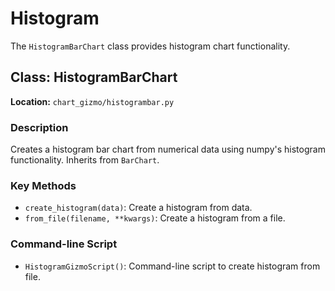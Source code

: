 # Histogram

The `HistogramBarChart` class provides histogram chart functionality.

## Class: HistogramBarChart

**Location:** `chart_gizmo/histogrambar.py`

### Description
Creates a histogram bar chart from numerical data using numpy's histogram functionality. Inherits from `BarChart`.

### Key Methods
- `create_histogram(data)`: Create a histogram from data.
- `from_file(filename, **kwargs)`: Create a histogram from a file.

### Command-line Script
- `HistogramGizmoScript()`: Command-line script to create histogram from file.
